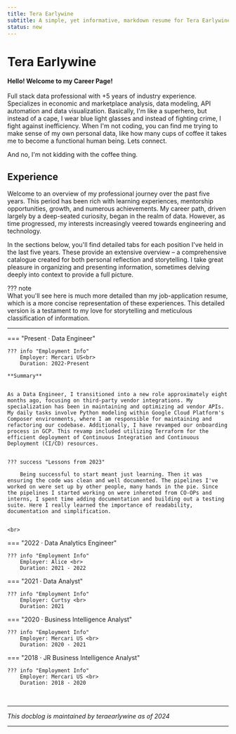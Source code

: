 ```yaml
---
title: Tera Earlywine
subtitle: A simple, yet informative, markdown resume for Tera Earlywine. 
status: new
---
```


# Tera Earlywine 

**Hello! Welcome to my Career Page!** <br><br>
Full stack data professional with +5 years of industry experience. Specializes in economic and marketplace analysis, data modeling, API automation and data visualization. Basically, I'm like a superhero, but instead of a cape, I wear blue light glasses and instead of fighting crime, I fight against inefficiency. When I'm not coding, you can find me trying to make sense of my own personal data, like how many cups of coffee it takes me to become a functional human being. Lets connect. 

And no, I'm not kidding with the coffee thing.



## **Experience**

Welcome to an overview of my professional journey over the past five years. This period has been rich with learning experiences, mentorship opportunities, growth, and numerous achievements. My career path, driven largely by a deep-seated curiosity, began in the realm of data. However, as time progressed, my interests increasingly veered towards engineering and technology.


In the sections below, you'll find detailed tabs for each position I've held in the last five years. These provide an extensive overview – a comprehensive catalogue created for both personal reflection and storytelling. I take great pleasure in organizing and presenting information, sometimes delving deeply into context to provide a full picture.


??? note  
    What you'll see here is much more detailed than my job-application resume, which is a more concise representation of these experiences. This detailed version is a testament to my love for storytelling and meticulous classification of information.

<hr>

=== "Present · Data Engineer"

    ??? info "Employment Info"
        Employer: Mercari US<br>
        Duration: 2022-Present

    **Summary** 


    As a Data Engineer, I transitioned into a new role approximately eight months ago, focusing on third-party vendor integrations. My specialization has been in maintaining and optimizing ad vendor APIs. My daily tasks involve Python modeling within Google Cloud Platform's Composer environments, where I am responsible for maintaining and refactoring our codebase. Additionally, I have revamped our onboarding process in GCP. This revamp included utilizing Terraform for the efficient deployment of Continuous Integration and Continuous Deployment (CI/CD) resources.


    ??? success "Lessons from 2023"
    
        Being successful to start meant just learning. Then it was ensuring the code was clean and well documented. The pipelines I've worked on were set up by other people, many hands in the pie. Since the pipelines I started working on were inhereted from CO-OPs and interns, I spent time adding documentation and building out a testing suite. Here I really learned the importance of readability, documentation and simplification. 


    <br>
=== "2022 · Data Analytics Engineer"

    ??? info "Employment Info"
        Employer: Alice <br>
        Duration: 2021 - 2022



=== "2021 · Data Analyst"

    ??? info "Employment Info"
        Employer: Curtsy <br>
        Duration: 2021 





=== "2020 · Business Intelligence Analyst"

    ??? info "Employment Info" 
        Employer: Mercari US <br>
        Duration: 2020 - 2021




=== "2018 · JR Business Intelligence Analyst"

    ??? info "Employment Info"
        Employer: Mercari US <br>
        Duration: 2018 - 2020



<br>

<!-- ??? note; makes a collabsible block -->



<hr>
<i>This docblog is maintained by teraearlywine as of 2024</i>
<hr>